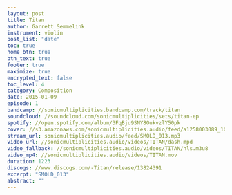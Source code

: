 ```yaml
---
layout: post
title: Titan
author: Garrett Semmelink
instrument: violin
post_list: "date"
toc: true
home_btn: true
btn_text: true
footer: true
maximize: true
encrypted_text: false
toc_level: 4
category: Composition
date: 2015-01-09
episode: 1
bandcamp: //sonicmultiplicities.bandcamp.com/track/titan
soundcloud: //soundcloud.com/sonicmultiplicities/sets/titan-ep
spotify: //open.spotify.com/album/3FqBju9SNY8OukvzlY50pk
cover: //s3.amazonaws.com/sonicmultiplicities.audio/feed/a1258003089_10.jpg
stream_url: sonicmultiplicities.audio/feed/SMOLD_013.mp3
video_url: //sonicmultiplicities.audio/videos/TITAN/dash.mpd
video_fallback: //sonicmultiplicities.audio/videos/TITAN/hls.m3u8
video_mp4: //sonicmultiplicities.audio/videos/TITAN.mov
duration: 1223
discogs: //www.discogs.com/-Titan/release/13824391
excerpt: "SMOLD_013"
abstract: ""
---
```

